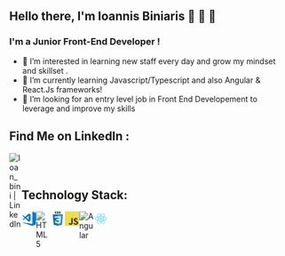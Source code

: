 
##  Hello there, I'm Ioannis Biniaris 👋 👋 👋

### I'm a Junior Front-End Developer !





- 👀 I’m interested in learning new staff every day and grow my mindset and skillset .
- 🌱 I’m currently learning Javascript/Typescript and also Angular & React.Js frameworks!
- 👯 I’m looking for an entry level job in Front End Developement to leverage and improve my skills

 ## Find Me on LinkedIn :
[<img align="left" alt="Ioan_bini | LinkedIn" width="22px" src="https://img-premium.flaticon.com/png/512/174/174857.png?token=exp=1621946446~hmac=9229d5ca279bb6d3ced4674c2d5e1197" />][linkedin]

<br>
<br>



## Technology Stack:

<img align="left" alt="Visual Studio Code" width="26px" src="https://raw.githubusercontent.com/github/explore/80688e429a7d4ef2fca1e82350fe8e3517d3494d/topics/visual-studio-code/visual-studio-code.png" />
<img align="left" alt="HTML5" width="26px" src="https://image.flaticon.com/icons/png/512/174/174854.png" />
<img align="left" alt="CSS3" width="26px" src="https://raw.githubusercontent.com/github/explore/80688e429a7d4ef2fca1e82350fe8e3517d3494d/topics/css/css.png" />
<img align="left" alt="JavaScript" width="26px" src="https://raw.githubusercontent.com/github/explore/80688e429a7d4ef2fca1e82350fe8e3517d3494d/topics/javascript/javascript.png"/>
<img align="left" alt="Angular" width="26px" src="https://upload.wikimedia.org/wikipedia/commons/c/cf/Angular_full_color_logo.svg" />


<img align="left" alt="React" width="26px" src="https://raw.githubusercontent.com/github/explore/80688e429a7d4ef2fca1e82350fe8e3517d3494d/topics/react/react.png" />


<!---
ioanbini/ioanbini is a ✨ special ✨ repository because its `README.md` (this file) appears on your GitHub profile.
You can click the Preview link to take a look at your changes.
--->
[linkedin]: https://www.linkedin.com/in/ioannis-biniaris

